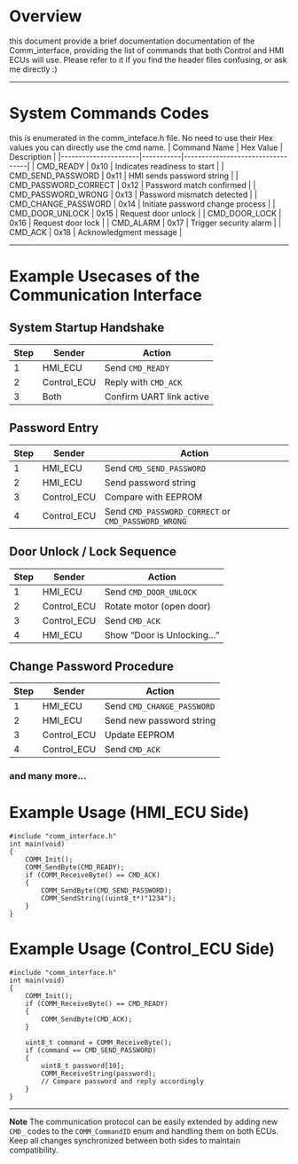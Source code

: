 # Overview
this document provide a brief documentation documentation of the Comm_interface, providing the list of commands that both Control and HMI ECUs will use. Please refer to it if you find the header files confusing, or ask me directly :) 

---
# System Commands Codes
this is enumerated in the comm_inteface.h file. No need to use their Hex values you can directly use the cmd name.
| Command Name         | Hex Value | Description                     |
|----------------------|-----------|----------------------------------|
| CMD_READY            | 0x10      | Indicates readiness to start     |
| CMD_SEND_PASSWORD    | 0x11      | HMI sends password string        |
| CMD_PASSWORD_CORRECT | 0x12      | Password match confirmed         |
| CMD_PASSWORD_WRONG   | 0x13      | Password mismatch detected       |
| CMD_CHANGE_PASSWORD  | 0x14      | Initiate password change process |
| CMD_DOOR_UNLOCK      | 0x15      | Request door unlock              |
| CMD_DOOR_LOCK        | 0x16      | Request door lock                |
| CMD_ALARM            | 0x17      | Trigger security alarm           |
| CMD_ACK              | 0x18      | Acknowledgment message           |

---

# Example Usecases of the Communication Interface

## System Startup Handshake
| Step | Sender      | Action                   |
| ---- | ----------- | ------------------------ |
| 1    | HMI_ECU     | Send `CMD_READY`         |
| 2    | Control_ECU | Reply with `CMD_ACK`     |
| 3    | Both        | Confirm UART link active |


## Password Entry
| Step | Sender      | Action                                              |
| ---- | ----------- | --------------------------------------------------- |
| 1    | HMI_ECU     | Send `CMD_SEND_PASSWORD`                            |
| 2    | HMI_ECU     | Send password string                                |
| 3    | Control_ECU | Compare with EEPROM                                 |
| 4    | Control_ECU | Send `CMD_PASSWORD_CORRECT` or `CMD_PASSWORD_WRONG` |

## Door Unlock / Lock Sequence
| Step | Sender      | Action                    |
| ---- | ----------- | ------------------------- |
| 1    | HMI_ECU     | Send `CMD_DOOR_UNLOCK`    |
| 2    | Control_ECU | Rotate motor (open door)  |
| 3    | Control_ECU | Send `CMD_ACK`            |
| 4    | HMI_ECU     | Show “Door is Unlocking…” |

## Change Password Procedure
| Step | Sender      | Action                     |
| ---- | ----------- | -------------------------- |
| 1    | HMI_ECU     | Send `CMD_CHANGE_PASSWORD` |
| 2    | HMI_ECU     | Send new password string   |
| 3    | Control_ECU | Update EEPROM              |
| 4    | Control_ECU | Send `CMD_ACK`             |

### and many more...

# Example Usage (HMI_ECU Side)
```
#include "comm_interface.h"
int main(void)
{
    COMM_Init();
    COMM_SendByte(CMD_READY);
    if (COMM_ReceiveByte() == CMD_ACK)
    {
        COMM_SendByte(CMD_SEND_PASSWORD);
        COMM_SendString((uint8_t*)"1234");
    }
}
```
# Example Usage (Control_ECU Side)
```
#include "comm_interface.h"
int main(void)
{
    COMM_Init();
    if (COMM_ReceiveByte() == CMD_READY)
    {
        COMM_SendByte(CMD_ACK);
    }

    uint8_t command = COMM_ReceiveByte();
    if (command == CMD_SEND_PASSWORD)
    {
        uint8_t password[10];
        COMM_ReceiveString(password);
        // Compare password and reply accordingly
    }
}
```

---
**Note**
The communication protocol can be easily extended by adding new `CMD_` codes to the `COMM_CommandID` enum and handling them on both ECUs.  
Keep all changes synchronized between both sides to maintain compatibility.
